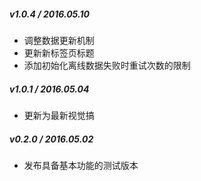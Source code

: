 
##### v1.0.4 / 2016.05.10

- 调整数据更新机制
- 更新新标签页标题
- 添加初始化离线数据失败时重试次数的限制

##### v1.0.1 / 2016.05.04

- 更新为最新视觉搞

##### v0.2.0 / 2016.05.02

- 发布具备基本功能的测试版本
